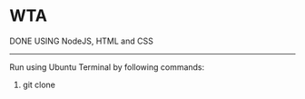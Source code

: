 # WTA

DONE USING NodeJS, HTML and CSS
___________________________________________________________

Run using Ubuntu Terminal by following commands:

1. git clone 
